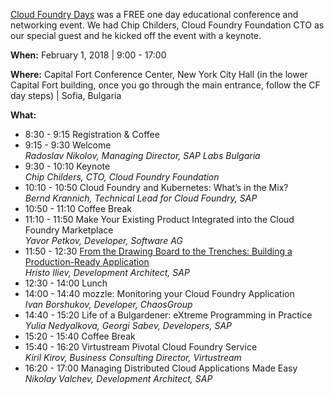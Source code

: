 [Cloud Foundry Days](https://www.cloudfoundry.org/cloudfoundrydays/) was a FREE one day educational conference and networking event. We had Chip Childers, Cloud Foundry Foundation CTO as our special guest and he kicked off the event with a keynote.

**When:** February 1, 2018 | 9:00 - 17:00

**Where:** Capital Fort Conference Center, New York City Hall (in the lower Capital Fort building, once you go through the main entrance, follow the CF day steps) | Sofia, Bulgaria

**What:**
* 8:30 - 9:15 Registration & Coffee
* 9:15 - 9:30 Welcome   
  _Radoslav Nikolov, Managing Director, SAP Labs Bulgaria_
* 9:30 - 10:10 Keynote   
  _Chip Childers, CTO, Cloud Foundry Foundation_
* 10:10 - 10:50 Cloud Foundry and Kubernetes: What’s in the Mix?   
  _Bernd Krannich, Technical Lead for Cloud Foundry, SAP_
* 10:50 - 11:10 Coffee Break
* 11:10 - 11:50 Make Your Existing Product Integrated into the Cloud Foundry Marketplace   
  _Yavor Petkov, Developer, Software AG_
* 11:50 - 12:30 [From the Drawing Board to the Trenches: Building a Production-Ready Application](https://www.slideshare.net/hsiliev/from-the-drawing-board-to-the-trenches-building-a-productionready-application)   
  _Hristo Iliev, Development Architect, SAP_
* 12:30 - 14:00 Lunch
* 14:00 - 14:40 mozzle: Monitoring your Cloud Foundry Application   
  _Ivan Borshukov, Developer, ChaosGroup_
* 14:40 - 15:20 Life of a Bulgardener: eXtreme Programming in Practice   
  _Yulia Nedyalkova, Georgi Sabev, Developers, SAP_
* 15:20 - 15:40 Coffee Break
* 15:40 - 16:20 Virtustream Pivotal Cloud Foundry Service   
  _Kiril Kirov, Business Consulting Director, Virtustream_
* 16:20 - 17:00 Managing Distributed Cloud Applications Made Easy   
  _Nikolay Valchev, Development Architect, SAP_

